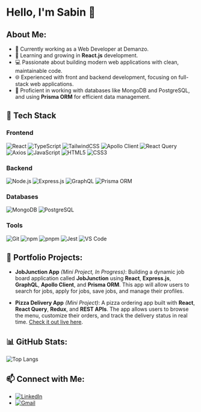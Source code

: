 # Hello, I'm Sabin 👋

## About Me:
- 🔭 Currently working as a Web Developer at Demanzo.
- 🌱 Learning and growing in **React.js** development.
- 💻 Passionate about building modern web applications with clean, maintainable code.
- 🌐 Experienced with front and backend development, focusing on full-stack web applications.
- 💾 Proficient in working with databases like MongoDB and PostgreSQL, and using **Prisma ORM** for efficient data management.

## 🚀 Tech Stack

### Frontend
![React](https://img.shields.io/badge/React-20232A?style=for-the-badge&logo=react&logoColor=61DAFB)
![TypeScript](https://img.shields.io/badge/TypeScript-007ACC?style=for-the-badge&logo=typescript&logoColor=white)
![TailwindCSS](https://img.shields.io/badge/TailwindCSS-38B2AC?style=for-the-badge&logo=tailwind-css&logoColor=white)
![Apollo Client](https://img.shields.io/badge/Apollo_Client-311C87?style=for-the-badge&logo=apollo-graphql&logoColor=white)
![React Query](https://img.shields.io/badge/React_Query-FF4154?style=for-the-badge&logo=react-query&logoColor=white)
![Axios](https://img.shields.io/badge/Axios-5A29E4?style=for-the-badge)
![JavaScript](https://img.shields.io/badge/JavaScript-323330?style=for-the-badge&logo=javascript&logoColor=F7DF1E)
![HTML5](https://img.shields.io/badge/HTML5-E34F26?style=for-the-badge&logo=html5&logoColor=white)
![CSS3](https://img.shields.io/badge/CSS3-1572B6?style=for-the-badge&logo=css3&logoColor=white)

### Backend
![Node.js](https://img.shields.io/badge/Node.js-339933?style=for-the-badge&logo=nodedotjs&logoColor=white)
![Express.js](https://img.shields.io/badge/Express.js-404D59?style=for-the-badge)
![GraphQL](https://img.shields.io/badge/GraphQL-E10098?style=for-the-badge&logo=graphql&logoColor=white)
![Prisma ORM](https://img.shields.io/badge/Prisma-2D3748?style=for-the-badge&logo=prisma&logoColor=white)

### Databases
![MongoDB](https://img.shields.io/badge/MongoDB-4EA94B?style=for-the-badge&logo=mongodb&logoColor=white)
![PostgreSQL](https://img.shields.io/badge/PostgreSQL-316192?style=for-the-badge&logo=postgresql&logoColor=white)

### Tools
![Git](https://img.shields.io/badge/Git-F05032?style=for-the-badge&logo=git&logoColor=white)
![npm](https://img.shields.io/badge/npm-CB3837?style=for-the-badge&logo=npm&logoColor=white)
![pnpm](https://img.shields.io/badge/pnpm-F69220?style=for-the-badge&logo=pnpm&logoColor=white)
![Jest](https://img.shields.io/badge/Jest-C21325?style=for-the-badge&logo=jest&logoColor=white)
![VS Code](https://img.shields.io/badge/VS%20Code-007ACC?style=for-the-badge&logo=visual-studio-code&logoColor=white)

## 🌟 Portfolio Projects:

- **JobJunction App** *(Mini Project, In Progress)*: Building a dynamic job board application called **JobJunction** using **React**, **Express.js**, **GraphQL**, **Apollo Client**, and **Prisma ORM**. This app will allow users to search for jobs, apply for jobs, save jobs, and manage their profiles.
  
- **Pizza Delivery App** *(Mini Project)*: A pizza ordering app built with **React**, **React Query**, **Redux**, and **REST APIs**. The app allows users to browse the menu, customize their orders, and track the delivery status in real time. [Check it out live here](https://redux-thunk-toolkit-advanced.vercel.app/).

## 📊 GitHub Stats:

![Top Langs](https://github-readme-stats.vercel.app/api/top-langs/?username=sabin-b&layout=compact&theme=radical&exclude_repo=terraform_functions)

## 📫 Connect with Me:
- [![LinkedIn](https://img.shields.io/badge/LinkedIn-0077B5?style=for-the-badge&logo=linkedin&logoColor=white)](https://www.linkedin.com/in/sabinb-developer/)
- [![Gmail](https://img.shields.io/badge/Gmail-D14836?style=for-the-badge&logo=gmail&logoColor=white)](mailto:sabinb1998sabinb@gmail.com)
